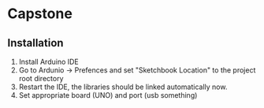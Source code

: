 # Capstone
## Installation
1. Install Arduino IDE
2. Go to Ardunio -> Prefences and set "Sketchbook Location" to the project root directory
3. Restart the IDE, the libraries should be linked automatically now.
4. Set appropriate board (UNO) and port (usb something)
